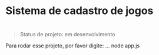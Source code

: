 <h1> Sistema de cadastro de jogos<h1></h1>

>Status de projeto: em desenvolvimento

Para rodar esse projeto, por favor digite:
...
node app.js
